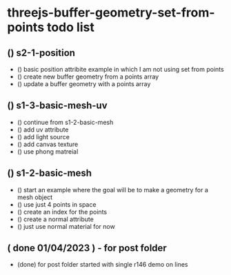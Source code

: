 # threejs-buffer-geometry-set-from-points todo list

## () s2-1-position
* () basic position attribite example in which I am not using set from points
* () create new buffer geometry from a points array
* () update a buffer geometry with a points array

## () s1-3-basic-mesh-uv
* () continue from s1-2-basic-mesh
* () add uv attribute
* () add light source
* () add canvas texture
* () use phong matreial

## () s1-2-basic-mesh
* () start an example where the goal will be to make a geometry for a mesh object
* () use just 4 points in space
* () create an index for the points
* () create a normal attribute
* () just use normal material for now

## ( done 01/04/2023 ) - for post folder
* (done) for post folder started with single r146 demo on lines

